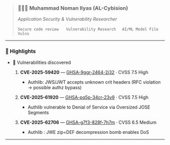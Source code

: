  > ###  👨🏻‍💼 Muhammad Noman Ilyas (AL-Cybision) 
>  *Application Security & Vulnerability Researcher*
>
 > `Secure code review` 
&nbsp;&nbsp;&nbsp;&nbsp;&nbsp;`Vulnerability Research` &nbsp; &nbsp; `AI/ML Model File Vulns`

---

### 🚀 Highlights

- 🎯 Vulnerabilities discovered

  1.  **CVE-2025-59420** — [GHSA-9ggr-2464-2j32](https://github.com/advisories/GHSA-9ggr-2464-2j32) · CVSS 7.5 High
 
      - Authlib: JWS/JWT accepts unknown crit headers (RFC violation → possible authz bypass)

  3.  **CVE-2025-61920** — [GHSA-pq5p-34cr-23v9](https://github.com/advisories/GHSA-pq5p-34cr-23v9) · CVSS 7.5 High

      - Authlib vulnerable to Denial of Service via Oversized JOSE Segments

  4.  **CVE-2025-62706** — [GHSA-g7f3-828f-7h7m](https://github.com/advisories/GHSA-g7f3-828f-7h7m) · CVSS 6.5 Medium
      - Authlib : JWE zip=DEF decompression bomb enables DoS

---
